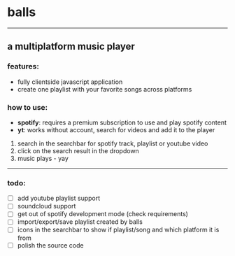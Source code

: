 # balls
___
## a multiplatform music player

### features:
* fully clientside javascript application
* create one playlist with your favorite songs across platforms

### how to use:

* **spotify**: requires a premium subscription to use and play spotify content
* **yt**: works without account, search for videos and add it to the player

1. search in the searchbar for spotify track, playlist or youtube video
2. click on the search result in the dropdown
3. music plays - yay
___ 
### todo:

* [ ] add youtube playlist support
* [ ] soundcloud support
* [ ] get out of spotify development mode (check requirements)
* [ ] import/export/save playlist created by balls
* [ ] icons in the searchbar to show if playlist/song and which platform it is from
* [ ] polish the source code